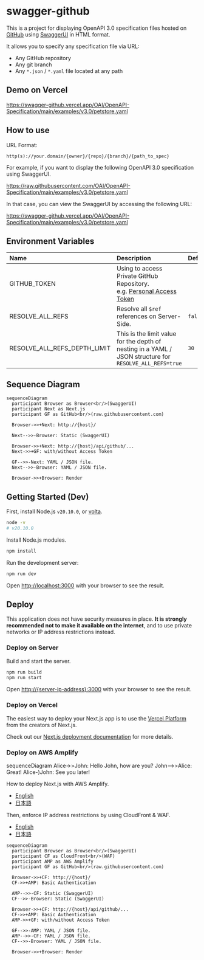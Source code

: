 [GitHub]:https://github.com/
[SwaggerUI]:https://swagger.io/tools/swagger-ui/
[volta]:https://volta.sh/
[Personal Access Token]:https://docs.github.com/en/authentication/keeping-your-account-and-data-secure/managing-your-personal-access-tokens

# swagger-github

This is a project for displaying OpenAPI 3.0 specification files hosted on [GitHub] using [SwaggerUI] in HTML format.

It allows you to specify any specification file via URL:

* Any GitHub repository
* Any git branch
* Any `*.json` / `*.yaml` file located at any path

## Demo on Vercel

https://swagger-github.vercel.app/OAI/OpenAPI-Specification/main/examples/v3.0/petstore.yaml

## How to use

URL Format:

```
http(s)://your.domain/{owner}/{repo}/{branch}/{path_to_spec}
```

For example, if you want to display the following OpenAPI 3.0 specification using SwaggerUI.

https://raw.githubusercontent.com/OAI/OpenAPI-Specification/main/examples/v3.0/petstore.yaml

In that case, you can view the SwaggerUI by accessing the following URL:

https://swagger-github.vercel.app/OAI/OpenAPI-Specification/main/examples/v3.0/petstore.yaml

## Environment Variables

| Name | Description | Default |
|:------|:-------------|:---------|
| GITHUB_TOKEN | Using to access Private GitHub Repository.<br/>e.g. [Personal Access Token] |  |
| RESOLVE_ALL_REFS | Resolve all `$ref` references on Server-Side. | `false` |
| RESOLVE_ALL_REFS_DEPTH_LIMIT | This is the limit value for the depth of nesting in a YAML / JSON structure for `RESOLVE_ALL_REFS=true` | `30` |

## Sequence Diagram

```mermaid
sequenceDiagram
  participant Browser as Browser<br/>(SwaggerUI)
  participant Next as Next.js
  participant GF as GitHub<br/>(raw.githubusercontent.com)

  Browser->>+Next: http://{host}/

  Next-->>-Browser: Static (SwaggerUI)

  Browser->>+Next: http://{host}/api/github/...
  Next->>+GF: with/without Access Token

  GF-->>-Next: YAML / JSON file.
  Next-->>-Browser: YAML / JSON file.

  Browser->>+Browser: Render
```

## Getting Started (Dev)

First, install Node.js `v20.10.0`, or [volta].

```bash
node -v
# v20.10.0
```

Install Node.js modules.

```bash
npm install
```

Run the development server:

```bash
npm run dev
```

Open [http://localhost:3000](http://localhost:3000) with your browser to see the result.

## Deploy

This application does not have security measures in place. **It is strongly recommended not to make it available on the internet**, and to use private networks or IP address restrictions instead.

### Deploy on Server

Build and start the server.

```bash
npm run build
npm run start
```

Open [http://{server-ip-address}:3000](http://localhost:3000) with your browser to see the result.

### Deploy on Vercel

The easiest way to deploy your Next.js app is to use the [Vercel Platform](https://vercel.com/new?utm_medium=default-template&filter=next.js&utm_source=create-next-app&utm_campaign=create-next-app-readme) from the creators of Next.js.

Check out our [Next.js deployment documentation](https://nextjs.org/docs/deployment) for more details.

### Deploy on AWS Amplify

sequenceDiagram
    Alice->>John: Hello John, how are you?
    John-->>Alice: Great!
    Alice-)John: See you later!

How to deploy Next.js with AWS Amplify.

* [English](https://docs.aws.amazon.com/amplify/latest/userguide/deploy-nextjs-app.html)
* [日本語](https://docs.aws.amazon.com/ja_jp/amplify/latest/userguide/deploy-nextjs-app.html)

Then, enforce IP address restrictions by using CloudFront & WAF.

* [English](https://docs.aws.amazon.com/prescriptive-guidance/latest/patterns/enable-aws-waf-for-web-applications-hosted-by-aws-amplify.html)
* [日本語](https://docs.aws.amazon.com/ja_jp/prescriptive-guidance/latest/patterns/enable-aws-waf-for-web-applications-hosted-by-aws-amplify.html)

```mermaid
sequenceDiagram
  participant Browser as Browser<br/>(SwaggerUI)
  participant CF as CloudFront<br/>(WAF)
  participant AMP as AWS Amplify
  participant GF as GitHub<br/>(raw.githubusercontent.com)

  Browser->>+CF: http://{host}/
  CF->>+AMP: Basic Authentication

  AMP-->>-CF: Static (SwaggerUI)
  CF-->>-Browser: Static (SwaggerUI)

  Browser->>+CF: http://{host}/api/github/...
  CF->>+AMP: Basic Authentication
  AMP->>+GF: with/without Access Token

  GF-->>-AMP: YAML / JSON file.
  AMP-->>-CF: YAML / JSON file.
  CF-->>-Browser: YAML / JSON file.

  Browser->>+Browser: Render
```
